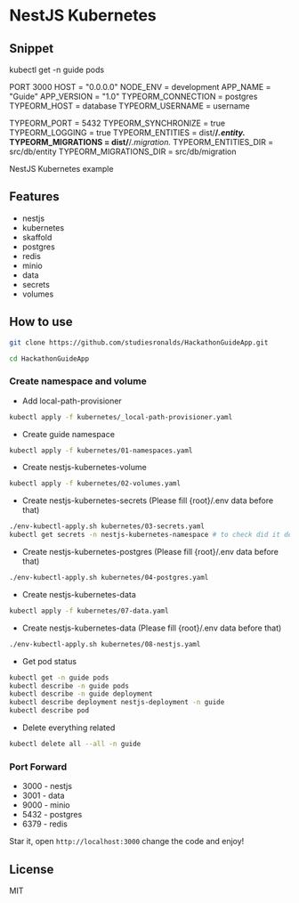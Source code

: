 # NestJS Kubernetes

## Snippet

  kubectl get -n guide pods

  PORT 3000
  HOST = "0.0.0.0"
  NODE_ENV = development
  APP_NAME = "Guide"
  APP_VERSION = "1.0"
  TYPEORM_CONNECTION = postgres
  TYPEORM_HOST = database
  TYPEORM_USERNAME = username

  TYPEORM_PORT = 5432
  TYPEORM_SYNCHRONIZE = true
  TYPEORM_LOGGING = true
  TYPEORM_ENTITIES = dist/**/*.entity.*
  TYPEORM_MIGRATIONS = dist/**/*.migration.*
  TYPEORM_ENTITIES_DIR = src/db/entity
  TYPEORM_MIGRATIONS_DIR = src/db/migration

NestJS Kubernetes example

## Features
- nestjs
- kubernetes
- skaffold
- postgres
- redis
- minio
- data
- secrets
- volumes

## How to use

```sh
git clone https://github.com/studiesronalds/HackathonGuideApp.git
```

```sh
cd HackathonGuideApp
```

### Create namespace and volume

- Add local-path-provisioner

```sh
kubectl apply -f kubernetes/_local-path-provisioner.yaml
```

- Create guide namespace

```sh
kubectl apply -f kubernetes/01-namespaces.yaml
```

- Create nestjs-kubernetes-volume

```sh
kubectl apply -f kubernetes/02-volumes.yaml
```

- Create nestjs-kubernetes-secrets (Please fill {root}/.env data before that)

```sh
./env-kubectl-apply.sh kubernetes/03-secrets.yaml
kubectl get secrets -n nestjs-kubernetes-namespace # to check did it deploy
```

- Create nestjs-kubernetes-postgres (Please fill {root}/.env data before that)
```sh
./env-kubectl-apply.sh kubernetes/04-postgres.yaml
```

- Create nestjs-kubernetes-data
```sh
kubectl apply -f kubernetes/07-data.yaml
```

- Create nestjs-kubernetes-data (Please fill {root}/.env data before that)
```sh
./env-kubectl-apply.sh kubernetes/08-nestjs.yaml
```

- Get pod status
```sh
kubectl get -n guide pods
kubectl describe -n guide pods
kubectl describe -n guide deployment
kubectl describe deployment nestjs-deployment -n guide
kubectl describe pod 
```

- Delete everything related
```sh
kubectl delete all --all -n guide
```

### Port Forward

- 3000 - nestjs
- 3001 - data
- 9000 - minio
- 5432 - postgres
- 6379 - redis

Star it, open `http://localhost:3000` change the code and enjoy!

## License

MIT